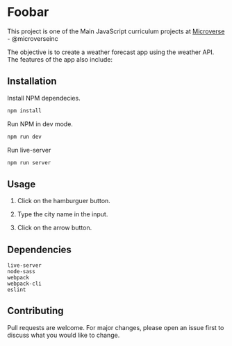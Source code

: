 # Foobar

This project is one of the Main JavaScript curriculum projects at [Microverse](https://https://www.microverse.org/) - @microverseinc

The objective is to create a weather forecast app using the weather API. The features of the app also include:

## Installation

Install NPM dependecies.

```bash
npm install
```

Run NPM in dev mode.

```bash
npm run dev
```

Run live-server

```bash
npm run server
```

## Usage

1. Click on the hamburguer button.

2. Type the city name in the input.

3. Click on the arrow button.

## Dependencies

```
live-server
node-sass
webpack
webpack-cli
eslint
```

## Contributing
Pull requests are welcome. For major changes, please open an issue first to discuss what you would like to change.